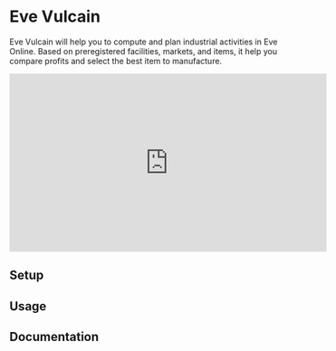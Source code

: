 # Eve Vulcain
Eve Vulcain will help you to compute and plan industrial activities in Eve Online. Based on preregistered facilities,  markets, and items, it help you compare profits and select the best item to manufacture.

<iframe width="560" height="315" src="https://www.youtube-nocookie.com/embed/8sqbowlHCbQ?si=9qj98vmDfg8-ZtS_" title="YouTube video player" frameborder="0" allow="accelerometer; autoplay; clipboard-write; encrypted-media; gyroscope; picture-in-picture; web-share" allowfullscreen></iframe>

## Setup

## Usage

## Documentation